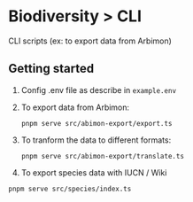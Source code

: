 # Biodiversity > CLI

CLI scripts (ex: to export data from Arbimon)

## Getting started

1. Config .env file as describe in `example.env`

2. To export data from Arbimon:

   `pnpm serve src/abimon-export/export.ts`

3. To tranform the data to different formats:

   `pnpm serve src/abimon-export/translate.ts`

4. To export species data with IUCN / Wiki

`pnpm serve src/species/index.ts`
